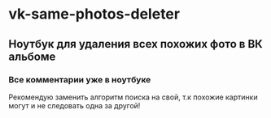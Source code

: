 # vk-same-photos-deleter
## Ноутбук для удаления всех похожих фото в ВК альбоме



### Все комментарии уже в ноутбуке

Рекомендую заменить алгоритм поиска на свой, т.к похожие картинки могут и не следовать одна за другой!
